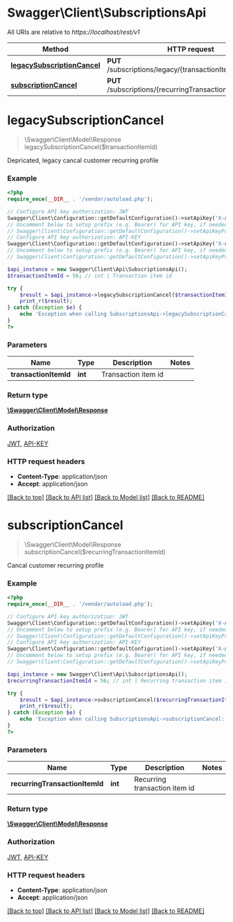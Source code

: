 # Swagger\Client\SubscriptionsApi

All URIs are relative to *https://localhost/rest/v1*

Method | HTTP request | Description
------------- | ------------- | -------------
[**legacySubscriptionCancel**](SubscriptionsApi.md#legacySubscriptionCancel) | **PUT** /subscriptions/legacy/{transactionItemId}/cancel | 
[**subscriptionCancel**](SubscriptionsApi.md#subscriptionCancel) | **PUT** /subscriptions/{recurringTransactionItemId}/cancel | 


# **legacySubscriptionCancel**
> \Swagger\Client\Model\Response legacySubscriptionCancel($transactionItemId)



Depricated, legacy cancal customer recurring profile

### Example
```php
<?php
require_once(__DIR__ . '/vendor/autoload.php');

// Configure API key authorization: JWT
Swagger\Client\Configuration::getDefaultConfiguration()->setApiKey('X-Authorization-JWT', 'YOUR_API_KEY');
// Uncomment below to setup prefix (e.g. Bearer) for API key, if needed
// Swagger\Client\Configuration::getDefaultConfiguration()->setApiKeyPrefix('X-Authorization-JWT', 'Bearer');
// Configure API key authorization: API-KEY
Swagger\Client\Configuration::getDefaultConfiguration()->setApiKey('X-API-KEY', 'YOUR_API_KEY');
// Uncomment below to setup prefix (e.g. Bearer) for API key, if needed
// Swagger\Client\Configuration::getDefaultConfiguration()->setApiKeyPrefix('X-API-KEY', 'Bearer');

$api_instance = new Swagger\Client\Api\SubscriptionsApi();
$transactionItemId = 56; // int | Transaction item id

try {
    $result = $api_instance->legacySubscriptionCancel($transactionItemId);
    print_r($result);
} catch (Exception $e) {
    echo 'Exception when calling SubscriptionsApi->legacySubscriptionCancel: ', $e->getMessage(), PHP_EOL;
}
?>
```

### Parameters

Name | Type | Description  | Notes
------------- | ------------- | ------------- | -------------
 **transactionItemId** | **int**| Transaction item id |

### Return type

[**\Swagger\Client\Model\Response**](../Model/Response.md)

### Authorization

[JWT](../../README.md#JWT), [API-KEY](../../README.md#API-KEY)

### HTTP request headers

 - **Content-Type**: application/json
 - **Accept**: application/json

[[Back to top]](#) [[Back to API list]](../../README.md#documentation-for-api-endpoints) [[Back to Model list]](../../README.md#documentation-for-models) [[Back to README]](../../README.md)

# **subscriptionCancel**
> \Swagger\Client\Model\Response subscriptionCancel($recurringTransactionItemId)



Cancal customer recurring profile

### Example
```php
<?php
require_once(__DIR__ . '/vendor/autoload.php');

// Configure API key authorization: JWT
Swagger\Client\Configuration::getDefaultConfiguration()->setApiKey('X-Authorization-JWT', 'YOUR_API_KEY');
// Uncomment below to setup prefix (e.g. Bearer) for API key, if needed
// Swagger\Client\Configuration::getDefaultConfiguration()->setApiKeyPrefix('X-Authorization-JWT', 'Bearer');
// Configure API key authorization: API-KEY
Swagger\Client\Configuration::getDefaultConfiguration()->setApiKey('X-API-KEY', 'YOUR_API_KEY');
// Uncomment below to setup prefix (e.g. Bearer) for API key, if needed
// Swagger\Client\Configuration::getDefaultConfiguration()->setApiKeyPrefix('X-API-KEY', 'Bearer');

$api_instance = new Swagger\Client\Api\SubscriptionsApi();
$recurringTransactionItemId = 56; // int | Recurring transaction item id

try {
    $result = $api_instance->subscriptionCancel($recurringTransactionItemId);
    print_r($result);
} catch (Exception $e) {
    echo 'Exception when calling SubscriptionsApi->subscriptionCancel: ', $e->getMessage(), PHP_EOL;
}
?>
```

### Parameters

Name | Type | Description  | Notes
------------- | ------------- | ------------- | -------------
 **recurringTransactionItemId** | **int**| Recurring transaction item id |

### Return type

[**\Swagger\Client\Model\Response**](../Model/Response.md)

### Authorization

[JWT](../../README.md#JWT), [API-KEY](../../README.md#API-KEY)

### HTTP request headers

 - **Content-Type**: application/json
 - **Accept**: application/json

[[Back to top]](#) [[Back to API list]](../../README.md#documentation-for-api-endpoints) [[Back to Model list]](../../README.md#documentation-for-models) [[Back to README]](../../README.md)

